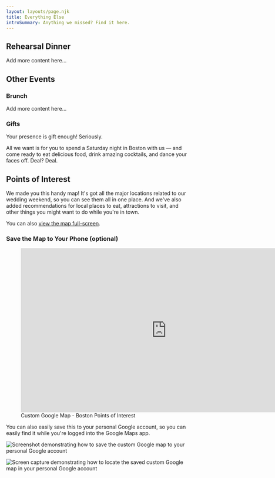 ```yaml
---
layout: layouts/page.njk
title: Everything Else
introSummary: Anything we missed? Find it here.
---
```

## Rehearsal Dinner

Add more content here...

## Other Events

### Brunch

Add more content here...

### Gifts

Your presence is gift enough! Seriously. 

All we want is for you to spend a Saturday night in Boston with us — and come ready to eat delicious food, drink amazing cocktails, and dance your faces off. Deal? Deal.

## Points of Interest

We made you this handy map! It's got all the major locations related to our wedding weekend, so you can see them all in one place. And we've also added recommendations for local places to eat, attractions to visit, and other things you might want to do while you're in town.

You can also [view the map full-screen](https://www.google.com/maps/d/viewer?mid=1YViXbcdejBdYPMC9Q-rSpbtDueOqHOS2&hl=en&usp=sharing).

### Save the Map to Your Phone (optional)

<figure>
    <iframe src="https://www.google.com/maps/d/u/0/embed?mid=1YViXbcdejBdYPMC9Q-rSpbtDueOqHOS2" width="792" height="446" frameborder="0" style="border:0;" allowfullscreen=""></iframe>
    <figcaption>Custom Google Map - Boston Points of Interest</figcaption>
</figure>

You can also easily save this to your personal Google account, so you can easily find it while you're logged into the Google Maps app.

![Screenshot demonstrating how to save the custom Google map to your personal Google account](https://andrewandmeredith.com/images/map.png "Save the map to your Google account")

![Screen capture demonstrating how to locate the saved custom Google map in your personal Google account](https://andrewandmeredith.com/images/save-wedding-map-to-google-account.gif "Find the saved map in the Google Maps app")